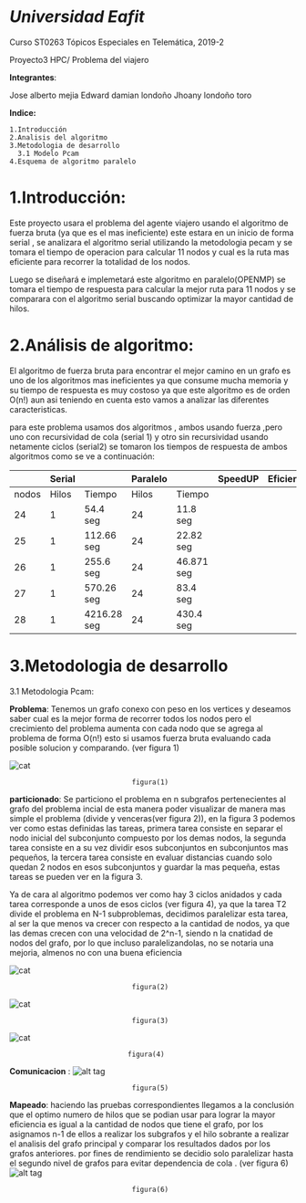 __*Universidad Eafit*__
===================

Curso ST0263 Tópicos Especiales en Telemática, 2019-2

Proyecto3 HPC/ Problema del viajero 


__Integrantes__:

Jose alberto mejia 
Edward damian londoño
Jhoany londoño toro

__Indice:__

    1.Introducción
    2.Analisis del algoritmo 
    3.Metodologia de desarrollo 
      3.1 Modelo Pcam
    4.Esquema de algoritmo paralelo 
    
1.Introducción:
=============
Este proyecto usara el problema del agente viajero usando el algoritmo de fuerza bruta (ya que es el mas ineficiente)                   este estara en un inicio de forma serial , se analizara el algoritmo serial utilizando la metodologia pecam  y se tomara el tiempo de operacion para calcular 11 nodos y cual es la ruta mas eficiente para recorrer la totalidad de los nodos.

Luego se diseñará e implemetará este algoritmo en paralelo(OPENMP) se tomara el tiempo de respuesta para calcular la mejor ruta para 11 nodos  y se comparara con el algoritmo serial buscando optimizar la mayor cantidad de hilos.  

2.Análisis de algoritmo:
========================
El algoritmo de fuerza bruta para encontrar el mejor camino en un grafo  es uno de los algoritmos mas ineficientes ya que consume mucha memoria y su tiempo de respuesta es muy costoso ya que este algoritmo es de orden O(n!) aun asi teniendo en cuenta esto vamos a analizar las diferentes caracteristicas.

para este problema usamos dos algoritmos , ambos usando fuerza ,pero uno con recursividad de cola (serial 1) y otro sin recursividad usando netamente ciclos (serial2) se tomaron los tiempos de respuesta de ambos algoritmos como se ve a continuación:


|      | Serial   |        |  Paralelo |       |SpeedUP|Eficiencia|
| ---- | -------- | ----   |  -------  |-----  |-------| ---------|
| nodos  | Hilos  | Tiempo |   Hilos   |Tiempo | ||
| 24     |   1    |54.4 seg |   24      |   11.8 seg    |||
| 25     |   1    |112.66 seg|   24      | 22.82 seg      |||
| 26     |   1    |255.6 seg|   24      | 46.871 seg      |||
| 27     |   1    |570.26 seg|   24      | 83.4 seg      |||
| 28     |   1    |4216.28 seg|   24      | 430.4 seg      |||



3.Metodologia de desarrollo 
===========================
   3.1 Metodologia Pcam:
   
   __Problema__: Tenemos un grafo conexo con peso en los vertices y deseamos saber cual es la mejor forma de recorrer todos los nodos pero el crecimiento del problema aumenta con cada nodo que se agrega al problema de forma  O(n!) esto si usamos fuerza bruta evaluando cada posible solucion y comparando. (ver figura 1)
   
   ![cat](https://github.com/jose930612/project03/blob/master/img/Problema.png)  
   
                                  figura(1)
   
   __particionado__: Se particiono el problema en n subgrafos pertenecientes al grafo del problema incial de esta manera poder visualizar de manera mas simple el problema (divide y venceras(ver figura 2)), en la figura 3 podemos ver como estas definidas las tareas, primera tarea consiste en separar el nodo inicial del subconjunto compuesto por los demas nodos, la segunda tarea consiste en a su vez dividir esos subconjuntos en subconjuntos mas pequeños, la tercera tarea consiste en evaluar distancias cuando solo quedan 2 nodos en esos subconjuntos y guardar la mas pequeña, estas tareas se pueden ver en la figura 3.
   
Ya de cara al algoritmo podemos ver como hay 3 ciclos anidados y cada tarea corresponde a unos de esos ciclos (ver figura 4), ya que la tarea T2 divide el problema en N-1 subproblemas, decidimos paralelizar esta tarea, al ser la que menos va crecer con respecto a la cantidad de nodos, ya que las demas crecen con una velocidad de 2^n-1, siendo n la cnatidad de nodos del grafo, por lo que incluso paralelizandolas, no se notaria una mejoria, almenos no con una buena eficiencia
   
   ![cat](https://github.com/jose930612/project03/blob/master/img/Particionado.png)
   
                                  figura(2)
                                  
   ![cat](https://github.com/jose930612/project03/blob/master/img/tareas.png)
   
                                  figura(3)
       
   ![cat](https://github.com/jose930612/project03/blob/master/img/tareasAlgor.png)
   
                                 figura(4)
  __Comunicacion__ : 
   ![alt tag](https://github.com/jose930612/project03/blob/master/img/Comunicacion.png)
   
                                  figura(5)
   __Mapeado__: haciendo las pruebas correspondientes llegamos a la conclusión que el optimo numero de hilos que se podian usar para lograr la mayor eficiencia es igual a la cantidad de nodos que tiene el grafo,  por los asignamos n-1 de ellos a realizar los subgrafos y el hilo sobrante  a realizar el analisis del grafo principal y comparar los resultados dados por los grafos anteriores. por fines de rendimiento se decidio solo paralelizar hasta el segundo nivel de grafos para evitar dependencia de cola . (ver figura 6)
   ![alt tag](https://github.com/jose930612/project03/blob/master/img/Mapeado.png)
   
                                  figura(6)
   
   
 
 
    
    

